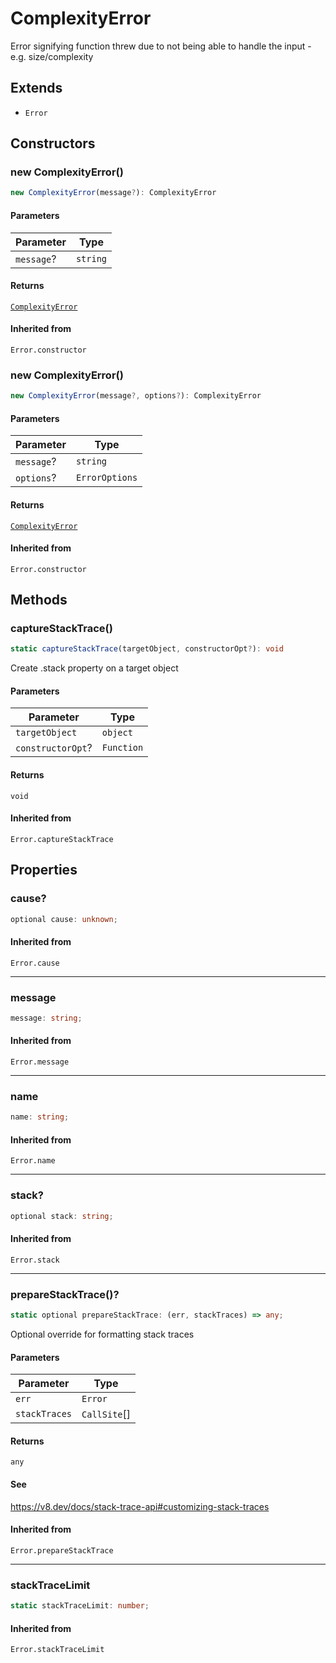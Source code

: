 # ComplexityError

Error signifying function threw due to not being able to handle the input - e.g. size/complexity

## Extends

- `Error`

## Constructors

### new ComplexityError()

```ts
new ComplexityError(message?): ComplexityError
```

#### Parameters

| Parameter | Type |
| ------ | ------ |
| `message`? | `string` |

#### Returns

[`ComplexityError`](ComplexityError.md)

#### Inherited from

`Error.constructor`

### new ComplexityError()

```ts
new ComplexityError(message?, options?): ComplexityError
```

#### Parameters

| Parameter | Type |
| ------ | ------ |
| `message`? | `string` |
| `options`? | `ErrorOptions` |

#### Returns

[`ComplexityError`](ComplexityError.md)

#### Inherited from

`Error.constructor`

## Methods

### captureStackTrace()

```ts
static captureStackTrace(targetObject, constructorOpt?): void
```

Create .stack property on a target object

#### Parameters

| Parameter | Type |
| ------ | ------ |
| `targetObject` | `object` |
| `constructorOpt`? | `Function` |

#### Returns

`void`

#### Inherited from

`Error.captureStackTrace`

## Properties

### cause?

```ts
optional cause: unknown;
```

#### Inherited from

`Error.cause`

***

### message

```ts
message: string;
```

#### Inherited from

`Error.message`

***

### name

```ts
name: string;
```

#### Inherited from

`Error.name`

***

### stack?

```ts
optional stack: string;
```

#### Inherited from

`Error.stack`

***

### prepareStackTrace()?

```ts
static optional prepareStackTrace: (err, stackTraces) => any;
```

Optional override for formatting stack traces

#### Parameters

| Parameter | Type |
| ------ | ------ |
| `err` | `Error` |
| `stackTraces` | `CallSite`[] |

#### Returns

`any`

#### See

https://v8.dev/docs/stack-trace-api#customizing-stack-traces

#### Inherited from

`Error.prepareStackTrace`

***

### stackTraceLimit

```ts
static stackTraceLimit: number;
```

#### Inherited from

`Error.stackTraceLimit`
